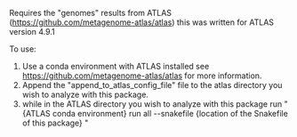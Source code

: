 Requires the "genomes" results from ATLAS (https://github.com/metagenome-atlas/atlas) this was written for ATLAS version 4.9.1

To use:
  1. Use a conda environment with ATLAS installed see https://github.com/metagenome-atlas/atlas for more information. 
  2. Append the "append_to_atlas_config_file" file to the atlas directory you wish to analyze with this package.  
  3. while in the ATLAS directory you wish to analyze with this package run " {ATLAS conda environment} run all --snakefile {location of the Snakefile of this package} "
